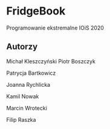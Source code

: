 # FridgeBook
Programowanie ekstremalne
IOiS 2020

## Autorzy
Michał Kleszczyński
Piotr Boszczyk

Patrycja Bartkowicz

Joanna Rychlicka

Kamil Nowak

Marcin Wrotecki

Filip Raszka


